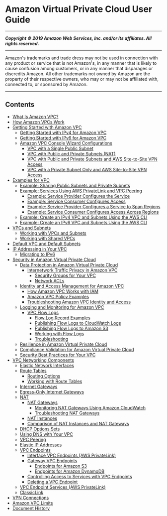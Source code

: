 # Amazon Virtual Private Cloud User Guide

-----
*****Copyright &copy; 2019 Amazon Web Services, Inc. and/or its affiliates. All rights reserved.*****

-----
Amazon's trademarks and trade dress may not be used in 
     connection with any product or service that is not Amazon's, 
     in any manner that is likely to cause confusion among customers, 
     or in any manner that disparages or discredits Amazon. All other 
     trademarks not owned by Amazon are the property of their respective
     owners, who may or may not be affiliated with, connected to, or 
     sponsored by Amazon.

-----
## Contents
+ [What Is Amazon VPC?](what-is-amazon-vpc.md)
+ [How Amazon VPCs Work](how-it-works.md)
+ [Getting Started with Amazon VPC](vpc-getting-started.md)
   + [Getting Started with IPv4 for Amazon VPC](getting-started-ipv4.md)
   + [Getting Started with IPv6 for Amazon VPC](get-started-ipv6.md)
   + [Amazon VPC Console Wizard Configurations](VPC_wizard.md)
      + [VPC with a Single Public Subnet](VPC_Scenario1.md)
      + [VPC with Public and Private Subnets (NAT)](VPC_Scenario2.md)
      + [VPC with Public and Private Subnets and AWS Site-to-Site VPN Access](VPC_Scenario3.md)
      + [VPC with a Private Subnet Only and AWS Site-to-Site VPN Access](VPC_Scenario4.md)
+ [Examples for VPC](VPC_Scenarios.md)
   + [Example: Sharing Public Subnets and Private Subnets](example-vpc-share.md)
   + [Example: Services Using AWS PrivateLink and VPC Peering](vpc-peer-region-example.md)
      + [Example: Service Provider Configures the Service](vpc--region-peering-provider-side.md)
      + [Example: Service Consumer Configures Access](vpc-region-peering-consumer-side.md)
      + [Example: Service Provider Configures a Service to Span Regions](vpc-inter-region-peering-provider-side.md)
      + [Example: Service Consumer Configures Access Across Regions](vpc-inter-region-peering-consumer-side.md)
   + [Example: Create an IPv4 VPC and Subnets Using the AWS CLI](vpc-subnets-commands-example.md)
   + [Example: Create an IPv6 VPC and Subnets Using the AWS CLI](vpc-subnets-commands-example-ipv6.md)
+ [VPCs and Subnets](VPC_Subnets.md)
   + [Working with VPCs and Subnets](working-with-vpcs.md)
   + [Working with Shared VPCs](vpc-sharing.md)
+ [Default VPC and Default Subnets](default-vpc.md)
+ [IP Addressing in Your VPC](vpc-ip-addressing.md)
   + [Migrating to IPv6](vpc-migrate-ipv6.md)
+ [Security in Amazon Virtual Private Cloud](security.md)
   + [Data Protection in Amazon Virtual Private Cloud](data-protection.md)
      + [Internetwork Traffic Privacy in Amazon VPC](VPC_Security.md)
         + [Security Groups for Your VPC](VPC_SecurityGroups.md)
         + [Network ACLs](vpc-network-acls.md)
   + [Identity and Access Management for Amazon VPC](security-iam.md)
      + [How Amazon VPC Works with IAM](security_iam_service-with-iam.md)
      + [Amazon VPC Policy Examples](vpc-policy-examples.md)
      + [Troubleshooting Amazon VPC Identity and Access](security_iam_troubleshoot.md)
   + [Logging and Monitoring for Amazon VPC](logging-monitoring.md)
      + [VPC Flow Logs](flow-logs.md)
         + [Flow Log Record Examples](flow-logs-records-examples.md)
         + [Publishing Flow Logs to CloudWatch Logs](flow-logs-cwl.md)
         + [Publishing Flow Logs to Amazon S3](flow-logs-s3.md)
         + [Working with Flow Logs](working-with-flow-logs.md)
         + [Troubleshooting](flow-logs-troubleshooting.md)
   + [Resilience in Amazon Virtual Private Cloud](disaster-recovery-resiliency.md)
   + [Compliance Validation for Amazon Virtual Private Cloud](VPC-compliance.md)
   + [Security Best Practices for Your VPC](vpc-security-best-practices.md)
+ [VPC Networking Components](VPC_Networking.md)
   + [Elastic Network Interfaces](VPC_ElasticNetworkInterfaces.md)
   + [Route Tables](VPC_Route_Tables.md)
      + [Routing Options](route-table-options.md)
      + [Working with Route Tables](WorkWithRouteTables.md)
   + [Internet Gateways](VPC_Internet_Gateway.md)
   + [Egress-Only Internet Gateways](egress-only-internet-gateway.md)
   + [NAT](vpc-nat.md)
      + [NAT Gateways](vpc-nat-gateway.md)
         + [Monitoring NAT Gateways Using Amazon CloudWatch](vpc-nat-gateway-cloudwatch.md)
         + [Troubleshooting NAT Gateways](nat-gateway-troubleshooting.md)
      + [NAT Instances](VPC_NAT_Instance.md)
      + [Comparison of NAT Instances and NAT Gateways](vpc-nat-comparison.md)
   + [DHCP Options Sets](VPC_DHCP_Options.md)
   + [Using DNS with Your VPC](vpc-dns.md)
   + [VPC Peering](vpc-peering.md)
   + [Elastic IP Addresses](vpc-eips.md)
   + [VPC Endpoints](vpc-endpoints.md)
      + [Interface VPC Endpoints (AWS PrivateLink)](vpce-interface.md)
      + [Gateway VPC Endpoints](vpce-gateway.md)
         + [Endpoints for Amazon S3](vpc-endpoints-s3.md)
         + [Endpoints for Amazon DynamoDB](vpc-endpoints-ddb.md)
      + [Controlling Access to Services with VPC Endpoints](vpc-endpoints-access.md)
      + [Deleting a VPC Endpoint](delete-vpc-endpoint.md)
   + [VPC Endpoint Services (AWS PrivateLink)](endpoint-service.md)
   + [ClassicLink](vpc-classiclink.md)
+ [VPN Connections](vpn-connections.md)
+ [Amazon VPC Limits](amazon-vpc-limits.md)
+ [Document History](WhatsNew.md)